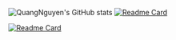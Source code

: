 ![QuangNguyen's GitHub stats](https://github-readme-stats.vercel.app/api?username=NathanielNguyen11&hide=contribs,prs)
[![Readme Card](https://github-readme-stats.vercel.app/api/pin/?username=NathanielNguyen11&repo=github-readme-stats)](https://github.com/NathanielNguyen11)

[![Readme Card](https://github-readme-stats.vercel.app/api/pin/?username=NathanielNguyen11&repo=github-readme-stats)](https://github.com/dmis-lab/PerceiverCPI)

